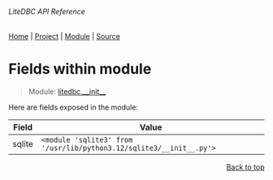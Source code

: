 ###### LiteDBC API Reference
[Home](/docs/api/README.md) | [Project](/README.md) | [Module](/docs/api/modules/litedbc/__init__/README.md) | [Source](/src/litedbc/__init__.py)

# Fields within module
> Module: [litedbc.\_\_init\_\_](/docs/api/modules/litedbc/__init__/README.md)

Here are fields exposed in the module:

| Field | Value |
| --- | --- |
| sqlite | `<module 'sqlite3' from '/usr/lib/python3.12/sqlite3/__init__.py'>` |

<p align="right"><a href="#litedbc-api-reference">Back to top</a></p>
